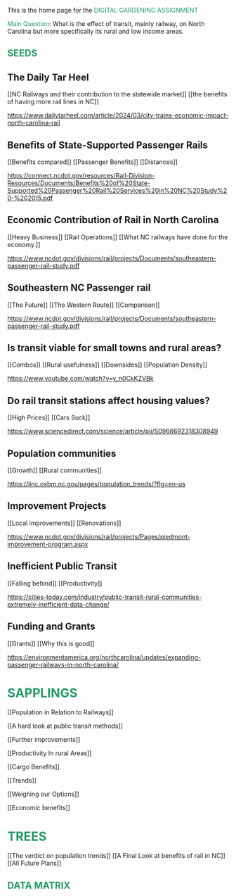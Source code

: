 This is the home page for the <span style="color:rgb(38, 156, 105)">DIGITAL GARDENING ASSIGNMENT </span>

<span style="color:rgb(38, 156, 105)">Main Question</span>: What is the effect of transit, mainly railway, on North Carolina but more specifically its rural and low income areas.


## <span style="color:rgb(38, 156, 105)">SEEDS</span>
## The Daily Tar Heel
[[NC Railways and their contribution to the statewide market]]
[[the benefits of having more rail lines in NC]]


https://www.dailytarheel.com/article/2024/03/city-trains-economic-impact-north-carolina-rail
## Benefits of State-Supported Passenger Rails
[[Benefits compared]]
[[Passenger Benefits]]
[[Distances]]


https://connect.ncdot.gov/resources/Rail-Division-Resources/Documents/Benefits%20of%20State-Supported%20Passenger%20Rail%20Services%20in%20NC%20Study%20-%202015.pdf
## Economic Contribution of Rail in North Carolina
[[Heavy Business]]
[[Rail Operations]]
[[What NC railways have done for the economy.]]


https://www.ncdot.gov/divisions/rail/projects/Documents/southeastern-passenger-rail-study.pdf

## Southeastern NC Passenger rail

[[The Future]]
[[The Western Route]]
[[Comparison]]

https://www.ncdot.gov/divisions/rail/projects/Documents/southeastern-passenger-rail-study.pdf
## Is transit viable for small towns and rural areas?

[[Combos]]
[[Rural usefulness]]
[[Downsides]]
[[Population Density]]

https://www.youtube.com/watch?v=y_n0CkKZVBk

## Do rail transit stations affect housing values?

[[High Prices]]
[[Cars Suck]]

https://www.sciencedirect.com/science/article/pii/S0966692318308949
## Population communities

[[Growth]]
[[Rural communities]]

https://linc.osbm.nc.gov/pages/population_trends/?flg=en-us

## Improvement Projects

[[Local improvements]]
[[Renovations]]

https://www.ncdot.gov/divisions/rail/projects/Pages/piedmont-improvement-program.aspx

## Inefficient Public Transit

[[Falling behind]]
[[Productivity]]

https://cities-today.com/industry/public-transit-rural-communities-extremely-inefficient-data-change/

## Funding and Grants

[[Grants]]
[[Why this is good]]

https://environmentamerica.org/northcarolina/updates/expanding-passenger-railways-in-north-carolina/


# <span style="color:rgb(38, 156, 105)">SAPPLINGS</span>

[[Population in Relation to Railways]]

[[A hard look at public transit methods]]

[[Further improvements]]

[[Productivity In rural Areas]]

[[Cargo Benefits]]

[[Trends]]

[[Weighing our Options]]

[[Economic benefits]]



# <span style="color:rgb(38, 156, 105)">TREES</span>

[[The verdict on population trends]]
[[A Final Look at benefits of rail in NC]]
[[All Future Plans]]

## <span style="color:rgb(38, 156, 105)">DATA MATRIX</span>



